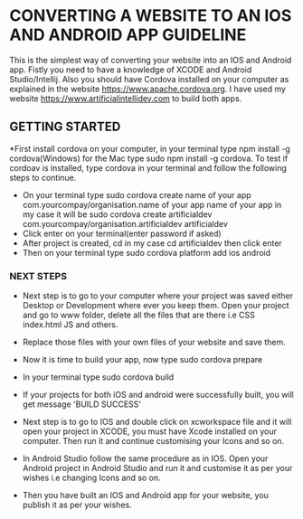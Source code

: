 

# CONVERTING A WEBSITE TO AN IOS AND ANDROID APP GUIDELINE

This is the simplest way of converting your website into an IOS and Android app. Fistly you need to have a knowledge of XCODE and Android Studio/Intellij. Also you should have Cordova installed on your computer as explained in the website https://www.apache.cordova.org. I have used my website https://www.artificialintellidev.com to build both apps.

## GETTING STARTED

*First install cordova on your computer, in your terminal type npm install -g cordova(Windows) for the Mac type sudo npm install -g cordova. To test if cordoav is installed, type cordova in your terminal and follow the following steps to continue.

* On your terminal type sudo cordova create name of your app com.yourcompay/organisation.name of your app name of your app
in my case it will be sudo cordova create artificialdev com.yourcompay/organisation.artificialdev artificialdev 
* Click enter on your terminal(enter password if asked)
* After project is created, cd <name of your app> in my case cd artificialdev then click enter
* Then on your terminal type sudo cordova platform add ios android


### NEXT STEPS


* Next step is to go to your computer where your project was saved either Desktop or Development where ever you    keep them. Open your project and go to www folder, delete all the files that are there i.e CSS index.html JS and others.
* Replace those files with your own files of your website and save them.

* Now it is time to build your app, now type sudo cordova prepare
* In your terminal type sudo cordova build
* If your projects for both iOS and android were successfully built, you will get message 'BUILD SUCCESS'

* Next step is to go to IOS and double click on xcworkspace file and it will open your project in XCODE, you must have Xcode installed on your computer. Then run it and continue customising your Icons and so on.

* In Android Studio follow the same procedure as in IOS. Open your Android project in Android Studio and run it and customise it as per your wishes i.e changing Icons and so on.

* Then you have built an IOS and Android app for your website, you publish it as per your wishes.

